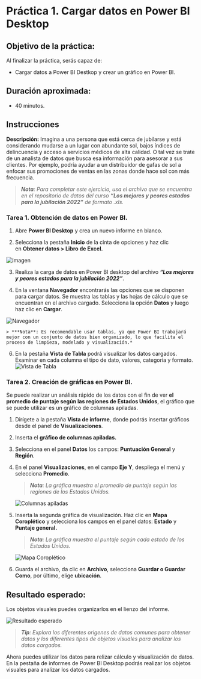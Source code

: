 # Práctica 1. Cargar datos en Power BI Desktop

## Objetivo de la práctica:

Al finalizar la práctica, serás capaz de:

- Cargar datos a Power BI Destkop y crear un gráfico en Power BI.

## Duración aproximada:

- 40 minutos.

## Instrucciones 

**Descripción:** Imagina a una persona que está cerca de jubilarse y está considerando mudarse a un lugar con abundante sol, bajos índices de delincuencia y acceso a servicios médicos de alta calidad. O tal vez se trate de un analista de datos que busca esa información para asesorar a sus clientes. Por ejemplo, podría ayudar a un distribuidor de gafas de sol a enfocar sus promociones de ventas en las zonas donde hace sol con más frecuencia.

 > ***Nota**: Para completar este ejercicio, usa el archivo que se encuentra en el repositorio de datos del curso **_“Los mejores y peores estados para la jubilación 2022”_** de formato .xls.*

### Tarea 1. Obtención de datos en Power BI.

1. Abre **Power BI Desktop** y crea un nuevo informe en blanco.

2. Selecciona la pestaña **Inicio** de la cinta de opciones y haz clic en **Obtener datos > Libro de Excel.**
   
![imagen](./images/Capitulo1/img1.png)

3. Realiza la carga de datos en Power BI desktop del archivo **_“Los mejores y peores estados para la jubilación 2022”_**.

5. En la ventana **Navegador** encontrarás las opciones que se disponen para cargar datos. Se muestra las tablas y las hojas de cálculo que se encuentran en el archivo cargado. Selecciona la opción **Datos** y luego haz clic en **Cargar**.

![Navegador](./images/Capitulo1/img2.png)

    > ***Nota**: Es recomendable usar tablas, ya que Power BI trabajará mejor con un conjunto de datos bien organizado, lo que facilita el proceso de limpieza, modelado y visualización.*

6. En la pestaña **Vista de Tabla** podrá visualizar los datos cargados. Examinar en cada columna el tipo de dato, valores, categoría y formato.
![Vista de Tabla](./images/Capitulo1/img3.png)

### Tarea 2. Creación de gráficas en Power BI.

Se puede realizar un análisis rápido de los datos con el fin de ver **el promedio de puntaje según las regiones de Estados Unidos**, el gráfico que se puede utilizar es un gráfico de columnas apiladas.

1. Dirígete a la pestaña **Vista de informe**, donde podrás insertar gráficos desde el panel de **Visualizaciones**.

2. Inserta el **gráfico de columnas apiladas.**

3. Selecciona en el panel **Datos** los campos: **Puntuación General** y **Región**.

4. En el panel **Visualizaciones**, en el campo **Eje Y**, despliega el menú y selecciona **Promedio**.

    > ***Nota**: La gráfica muestra el promedio de puntaje según las regiones de los Estados Unidos.*

    ![Columnas apiladas](./images/Capitulo1/img4.png)

5. Inserta la segunda gráfica de visualización. Haz clic en **Mapa Coroplético** y selecciona los campos en el panel datos: **Estado** y **Puntaje general.**

    >***Nota**: La gráfica muestra el puntaje según cada estado de los Estados Unidos.*

    ![Mapa Coroplético](./images/Capitulo1/img5.png)

6. Guarda el archivo, da clic en **Archivo**, selecciona **Guardar o Guardar Como**, por último, elige **ubicación**.
    
## Resultado esperado:

Los objetos visuales puedes organizarlos en el lienzo del informe.

![Resultado esperado](./images/Capitulo1/img6.png)

>***Tip**: Explora los diferentes origenes de datos comunes para obtener datos y los diferentes tipos de objetos visuales para analizar los datos cargados.*

Ahora puedes utilizar los datos para relizar cálculo y visualización de datos. En la pestaña de informes de Power BI Desktop podrás realizar los objetos visuales para analizar los datos cargados.
